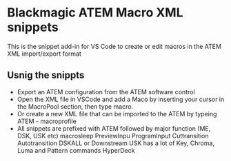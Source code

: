 # Blackmagic ATEM Macro XML snippets

This is the snippet add-in for VS Code to create or edit macros in the ATEM XML import/export format

## Usnig the snippts

- Export an ATEM configuration from the ATEM software control
- Open the XML file in VSCode and add a Maco by inserting your cursor in the MacroPool section, then type macro.
- Or create a new XML file that can be imported to the ATEM by typeing ATEM - macroprofile
- All snippets are prefixed with ATEM followed by major function (ME, DSK, USK etc)
macrosleep
PreviewInpu
ProgramInput
Cuttransition
Autotransition
DSKALL or Downstream
USK has a lot of Key, Chroma, Luma and Pattern commands
HyperDeck